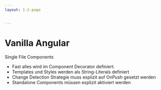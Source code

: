 ```yaml
---
layout: 1-2-page


---
```


# Vanilla Angular
Single File Components


* Fast alles wird im Component Decorator definiert.
* Templates und Styles werden als String-Literals definiert
* Change Detection Strategie muss explizit auf OnPush gesetzt werden
* Standalone Components müssen explizit aktiviert werden


<template v-slot:right>

<div class="flex h-full justify-center items-center -mt-2 scale-80">

```typescript

import { ChangeDetectionStrategy, Component } from '@angular/core';
import { RouterOutlet } from '@angular/router';
import { ButtonComponent } from './button.component';
import { AuthStore } from '../auth/auth.store';

@Component({
  selector: 'app-component',
  standalone: true,
  changeDetection: ChangeDetectionStrategy.OnPush,
  imports: [ButtonComponent, RouterOutlet],

  template: `
    <div class="wrapper">
      @if(authStore.isAuthenticated()) {
        <app-button (click)="doClick()">Ein Button</app-button>
      }
      <router-outlet />
    </div>
  `,
  styles: `.wrapper { background: red }`,
  host: { class: 'flex h-screen w-screen items-center justify-center'}
})
export class AppComponent {
  authStore = inject(AuthStore);
  doClick() {
    console.log("Clicked!")
  }
}

```

</div>
</template>
